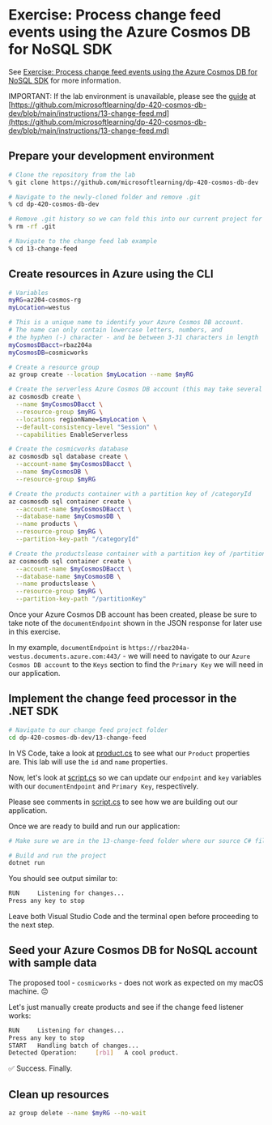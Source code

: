 # Exercise: Process change feed events using the Azure Cosmos DB for NoSQL SDK

See [Exercise: Process change feed events using the Azure Cosmos DB for NoSQL SDK](https://learn.microsoft.com/en-us/training/modules/consume-azure-cosmos-db-sql-api-change-feed-use-sdk/6-exercise-process-change-feed-events-use-sdk) for more information.

IMPORTANT: If the lab environment is unavailable, please see the [guide](https://github.com/microsoftlearning/dp-420-cosmos-db-dev/blob/main/instructions/13-change-feed.md) at [https://github.com/microsoftlearning/dp-420-cosmos-db-dev/blob/main/instructions/13-change-feed.md](https://github.com/microsoftlearning/dp-420-cosmos-db-dev/blob/main/instructions/13-change-feed.md)

## Prepare your development environment

```sh
# Clone the repository from the lab
% git clone https://github.com/microsoftlearning/dp-420-cosmos-db-dev

# Navigate to the newly-cloned folder and remove .git
% cd dp-420-cosmos-db-dev

# Remove .git history so we can fold this into our current project for reference
% rm -rf .git

# Navigate to the change feed lab example
% cd 13-change-feed
```

## Create resources in Azure using the CLI

```sh
# Variables
myRG=az204-cosmos-rg
myLocation=westus

# This is a unique name to identify your Azure Cosmos DB account. 
# The name can only contain lowercase letters, numbers, and 
# the hyphen (-) character - and be between 3-31 characters in length
myCosmosDBacct=rbaz204a
myCosmosDB=cosmicworks

# Create a resource group
az group create --location $myLocation --name $myRG

# Create the serverless Azure Cosmos DB account (this may take several minutes)
az cosmosdb create \
  --name $myCosmosDBacct \
  --resource-group $myRG \
  --locations regionName=$myLocation \
  --default-consistency-level "Session" \
  --capabilities EnableServerless

# Create the cosmicworks database
az cosmosdb sql database create \
  --account-name $myCosmosDBacct \
  --name $myCosmosDB \
  --resource-group $myRG

# Create the products container with a partition key of /categoryId
az cosmosdb sql container create \
  --account-name $myCosmosDBacct \
  --database-name $myCosmosDB \
  --name products \
  --resource-group $myRG \
  --partition-key-path "/categoryId"

# Create the productslease container with a partition key of /partitionKey:
az cosmosdb sql container create \
  --account-name $myCosmosDBacct \
  --database-name $myCosmosDB \
  --name productslease \
  --resource-group $myRG \
  --partition-key-path "/partitionKey"

```

Once your Azure Cosmos DB account has been created, please be sure to take note of the `documentEndpoint` shown in the JSON response for later use in this exercise.

In my example, `documentEndpoint` is `https://rbaz204a-westus.documents.azure.com:443/` - we will need to navigate to our `Azure Cosmos DB account` to the `Keys` section to find the `Primary Key` we will need in our application.

## Implement the change feed processor in the .NET SDK

```sh
# Navigate to our change feed project folder
cd dp-420-cosmos-db-dev/13-change-feed
```

In VS Code, take a look at [product.cs](./dp-420-cosmos-db-dev/13-change-feed/product.cs) to see what our `Product` properties are. This lab will use the `id` and `name` properties.

Now, let's look at [script.cs](./dp-420-cosmos-db-dev/13-change-feed/script.cs) so we can update our `endpoint` and `key` variables with our `documentEndpoint` and `Primary Key`, respectively.

Please see comments in [script.cs](./dp-420-cosmos-db-dev/13-change-feed/script.cs) to see how we are building out our application.

Once we are ready to build and run our application:

```sh
# Make sure we are in the 13-change-feed folder where our source C# files are 

# Build and run the project
dotnet run

```

You should see output similar to:

```sh
RUN     Listening for changes...
Press any key to stop

```

Leave both Visual Studio Code and the terminal open before proceeding to the next step.

## Seed your Azure Cosmos DB for NoSQL account with sample data

The proposed tool - `cosmicworks` - does not work as expected on my macOS machine. 😔

Let's just manually create products and see if the change feed listener works:

```sh
RUN     Listening for changes...
Press any key to stop
START   Handling batch of changes...
Detected Operation:     [rb1]   A cool product.
```

✅ Success. Finally.

## Clean up resources

```sh
az group delete --name $myRG --no-wait

```

